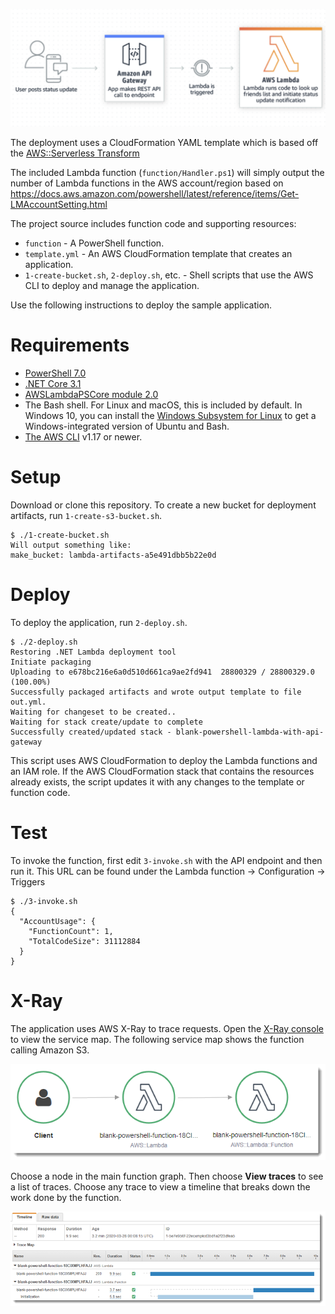 ![Architecture](/images/blank-powershell-api-gw-lambda.png)

The deployment uses a CloudFormation YAML template which is based off the [AWS::Serverless Transform](https://docs.aws.amazon.com/AWSCloudFormation/latest/UserGuide/transform-aws-serverless.html)

The included Lambda function (`function/Handler.ps1`) will simply output the number of Lambda functions in the AWS account/region based on https://docs.aws.amazon.com/powershell/latest/reference/items/Get-LMAccountSetting.html

The project source includes function code and supporting resources:

- `function` - A PowerShell function.
- `template.yml` - An AWS CloudFormation template that creates an application.
- `1-create-bucket.sh`, `2-deploy.sh`, etc. - Shell scripts that use the AWS CLI to deploy and manage the application.

Use the following instructions to deploy the sample application.

# Requirements
- [PowerShell 7.0](https://docs.microsoft.com/en-us/powershell/scripting/install/installing-powershell#powershell-core)
- [.NET Core 3.1](https://www.microsoft.com/net/download)
- [AWSLambdaPSCore module 2.0](https://www.powershellgallery.com/packages/AWSLambdaPSCore/2.0.0.0)
- The Bash shell. For Linux and macOS, this is included by default. In Windows 10, you can install the [Windows Subsystem for Linux](https://docs.microsoft.com/en-us/windows/wsl/install-win10) to get a Windows-integrated version of Ubuntu and Bash.
- [The AWS CLI](https://docs.aws.amazon.com/cli/latest/userguide/cli-chap-install.html) v1.17 or newer.

# Setup
Download or clone this repository.
To create a new bucket for deployment artifacts, run `1-create-s3-bucket.sh`.

    $ ./1-create-bucket.sh
    Will output something like:
    make_bucket: lambda-artifacts-a5e491dbb5b22e0d

# Deploy
To deploy the application, run `2-deploy.sh`.

    $ ./2-deploy.sh
    Restoring .NET Lambda deployment tool
    Initiate packaging
    Uploading to e678bc216e6a0d510d661ca9ae2fd941  28800329 / 28800329.0  (100.00%)
    Successfully packaged artifacts and wrote output template to file out.yml.
    Waiting for changeset to be created..
    Waiting for stack create/update to complete
    Successfully created/updated stack - blank-powershell-lambda-with-api-gateway

This script uses AWS CloudFormation to deploy the Lambda functions and an IAM role. If the AWS CloudFormation stack that contains the resources already exists, the script updates it with any changes to the template or function code.

# Test
To invoke the function, first edit `3-invoke.sh` with the API endpoint and then run it. This URL can be found under the Lambda function -> Configuration -> Triggers

    $ ./3-invoke.sh
    {
      "AccountUsage": {
        "FunctionCount": 1,
        "TotalCodeSize": 31112884
      }
    }

# X-Ray

The application uses AWS X-Ray to trace requests. Open the [X-Ray console](https://console.aws.amazon.com/xray/home#/service-map) to view the service map. The following service map shows the function calling Amazon S3.

![Service Map](/images/blank-powershell-servicemap.png)

Choose a node in the main function graph. Then choose **View traces** to see a list of traces. Choose any trace to view a timeline that breaks down the work done by the function.

![Trace](/images/blank-powershell-trace.png)
